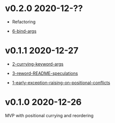 # v0.2.0 2020-12-??

- Refactoring

- [6-bind-args](https://github.com/robertdober/lab42_curry/issues/6)

# v0.1.1 2020-12-27

- [2-currying-keyword-args](https://github.com/robertdober/lab42_curry/issues/2)

- [3-reword-README-speculations](https://github.com/robertdober/lab42_curry/issues/3)

- [1-early-exception-raising-on-positional-conflicts](https://github.com/robertdober/lab42_curry/issues/1)

# v0.1.0 2020-12-26

MVP with positional currying and reordering
